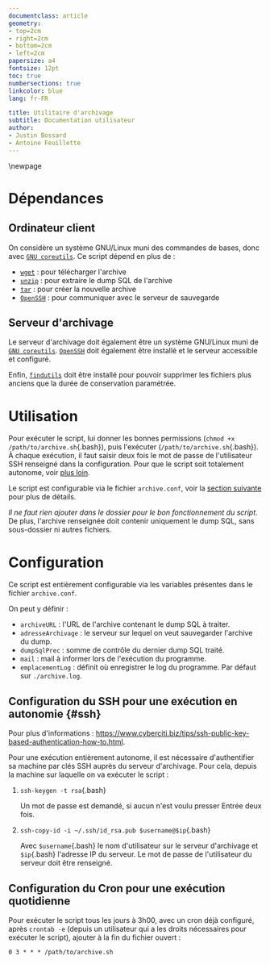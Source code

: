 ```yaml
---
documentclass: article
geometry:
- top=2cm
- right=2cm
- bottom=2cm
- left=2cm
papersize: a4
fontsize: 12pt
toc: true
numbersections: true
linkcolor: blue
lang: fr-FR

title: Utilitaire d'archivage
subtitle: Documentation utilisateur
author:
- Justin Bossard
- Antoine Feuillette
---
```


<!--Lien par références :-->
[`GNU coreutils`]: https://www.gnu.org/software/coreutils/
[`OpenSSH`]: https://www.openssh.com/

\newpage
# Dépendances

## Ordinateur client

On considère un système GNU/Linux muni des commandes de bases, donc avec [`GNU coreutils`]. Ce script dépend en plus de :

- [`wget`](https://www.gnu.org/software/wget/) : pour télécharger l'archive
- [`unzip`](https://infozip.sourceforge.net/UnZip.html) : pour extraire le dump SQL de l'archive
- [`tar`](https://www.gnu.org/software/tar/) : pour créer la nouvelle archive
- [`OpenSSH`] : pour communiquer avec le serveur de sauvegarde

## Serveur d'archivage

Le serveur d'archivage doit également être un système GNU/Linux muni de [`GNU coreutils`]. [`OpenSSH`] doit également être installé et le serveur accessible et configuré.

Enfin, [`findutils`](https://www.gnu.org/software/findutils/) doit être installé pour pouvoir supprimer les fichiers plus anciens que la durée de conservation paramétrée.

# Utilisation

Pour exécuter le script, lui donner les bonnes permissions (`chmod +x /path/to/archive.sh`{.bash}), puis l'exécuter (`/path/to/archive.sh`{.bash}). À chaque exécution, il faut saisir deux fois le mot de passe de l'utilisateur SSH renseigné dans la configuration. Pour que le script soit totalement autonome, voir [plus loin](#ssh).

Le script est configurable via le fichier `archive.conf`, voir la [section suivante](#configuration) pour plus de détails.

*Il ne faut rien ajouter dans le dossier pour le bon fonctionnement du script*. De plus, l'archive renseignée doit contenir uniquement le dump SQL, sans sous-dossier ni autres fichiers.

# Configuration


Ce script est entièrement configurable via les variables présentes dans le fichier `archive.conf`.

On peut y définir :

- `archiveURL` : l'URL de l'archive contenant le dump SQL à traiter.
- `adresseArchivage` : le serveur sur lequel on veut sauvegarder l'archive du dump.
- `dumpSqlPrec` : somme de contrôle du dernier dump SQL traité.
- `mail` : mail à informer lors de l'exécution du programme.
- `emplacementLog` : définit où enregistrer le log du programme. Par défaut sur `./archive.log`.


## Configuration du SSH pour une exécution en autonomie {#ssh}

Pour plus d'informations : <https://www.cyberciti.biz/tips/ssh-public-key-based-authentication-how-to.html>.

Pour une exécution entièrement autonome, il est nécessaire d'authentifier sa machine par clés SSH auprès du serveur d'archivage. Pour cela, depuis la machine sur laquelle on va exécuter le script :

1. `ssh-keygen -t rsa`{.bash}

   Un mot de passe est demandé, si aucun n'est voulu presser Entrée deux fois.
   
2. `ssh-copy-id -i ~/.ssh/id_rsa.pub $username@$ip`{.bash}

   Avec `$username`{.bash} le nom d'utilisateur sur le serveur d'archivage et `$ip`{.bash} l'adresse IP du serveur. Le mot de passe de l'utilisateur du serveur doit être renseigné.

## Configuration du Cron pour une exécution quotidienne

Pour exécuter le script tous les jours à 3h00, avec un cron déjà configuré, après `crontab -e` (depuis un utilisateur qui a les droits nécessaires pour exécuter le script), ajouter à la fin du fichier ouvert :

```
0 3 * * * /path/to/archive.sh
```

